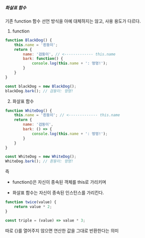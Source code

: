 ##### 화살표 함수

기존 function 함수 선언 방식을 아예 대체하지는 않고, 사용 용도가 다르다.<br>

1) function

```javascript
function BlackDog() {
    this.name = '흰둥이';
    return {
        name: '검둥이', // <------------- this.name
        bark: function() {
            console.log(this.name + ': 멍멍!');
        }
    }
}

const blackDog = new BlackDog();
blackDog.bark(); // 검둥이: 멍멍!
```



2) 화살표 함수

```javascript
function WhiteDog() {
    this.name = '흰둥이'; // <------------- this.name
    return {
        name: '검둥이',
        bark: () => {
            console.log(this.name + ': 멍멍!');
        }
    }
}

const WhiteDog = new WhiteDog();
WhiteDog.bark(); // 흰둥이: 멍멍!
```



즉 

- function()은 자신이 종속된 객체를 this로 가리키며

- 화살표 함수는 자신이 종속된 인스턴스를 가리킨다.



```javascript
function twice(value) {
    return value * 2;
}
```

```javascript
const triple = (value) => value * 3;
```

따로 {}를 열어주지 않으면 연산한 값을 그대로 반환한다는 의미